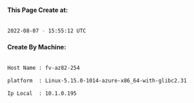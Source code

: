 
   
#### This Page Create at:

```bash

2022-08-07 - 15:55:12 UTC

```

#### Create By Machine:

```bash

Host Name : fv-az82-254

platform  : Linux-5.15.0-1014-azure-x86_64-with-glibc2.31

Ip Local  : 10.1.0.195

```


